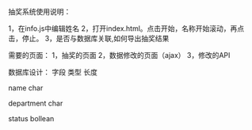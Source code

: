 抽奖系统使用说明：

1，在info.js中编辑姓名
2，打开index.html。点击开始，名称开始滚动，再点击，停止。
3，是否与数据库关联,如何导出抽奖结果


需要的页面：
1，抽奖的页面
2，数据修改的页面（ajax）
3，修改的API


数据库设计：
字段        类型  长度

name       char  

department char  

status     bollean


